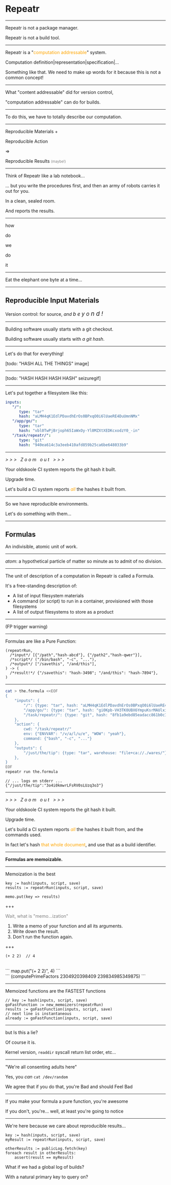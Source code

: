 Repeatr
=======

---

Repeatr is not a package manager.

Repeatr is not a build tool.

---

Repeatr is a "<span style="color:orange">computation addressable</span>" system.

Computation definition|representation|specification|...

Something like that.  We need to make up words for it because this is not a common concept!

---

What "content addressable" did for version control,

"computation addressable" can do for builds.

---

To do this, we have to totally describe our computation.

---

Reproducible Materials +

Reproducible Action

=>

Reproducible Results <span style="color:grey;font-size:80%">(maybe!)</span>

---

Think of Repeatr like a lab notebook...

... but you write the procedures first, and then
an army of robots carries it out for you.

In a clean, sealed room.

And reports the results.

---

how

do

we

do

it

---

Eat the elephant one byte at a time...

---

## Reproducible Input Materials

Version control: for source, *and <span style="font-size:110%">b e <span style="font-size:110%">y o <span style="font-size:110%">n d !</span></span></span>*

---

Building software usually starts with a git checkout.

Building software usually starts with *a git hash*.

---

Let's do that for everything!

[todo: "HASH ALL THE THINGS" image]

---

[todo: "HASH HASH HASH HASH" seizuregif]

---

Let's put together a filesystem like this:

```yaml
inputs:
   "/":
      type: "tar"
      hash: "aLMH4qK1EdlPDavdhErOs0BPxqO0i6lUaeRE4DuUmnNMx"
   "/app/go/":
      type: "tar"
      hash: "vbl0TwPjBrjoph65IaWxOy-Yl0MZXtXEDKcxodzY0_-in"
   "/task/repeatr/":
      type: "git"
      hash: "940ea614c3a3eeb410afd859b25ca6be648033b9"
```

---

*> > > &nbsp; Z o o m &nbsp; o u t &nbsp; > > >*

Your oldskoole CI system reports the git hash it built.

Upgrade time.

Let's build a CI system reports <span style="color:orange">*all*</span> the hashes it built from.

---

So we have reproducible environments.

Let's do something with them...

---

## Formulas

An indivisible, atomic unit of work.

---

*atom*: a hypothetical particle of matter so minute as to admit of no division.

---

The unit of description of a computation in Repeatr is called a Formula.

It's a free-standing description of:

- A list of input filesystem materials
- A command (or script) to run in a container, provisioned with those filesystems
- A list of output filesystems to store as a product

---

(FP trigger warning)

---

Formulas are like a Pure Function:

```golang
(repeatrRun,
  /*input*/ [{"/path","hash-abcd"}, {"/path2","hash-qwer"}],
  /*script*/ ("/bin/bash", "-c", "..."),
  /*output*/ ["/savethis", "/and/this"],
) -> (
  /*result!*/ {"/savethis": "hash-3498"; "/and/this": "hash-7894"},
)
```

---

```bash
cat > the.formula <<EOF
{
    "inputs": {
        "/": {type: "tar", hash: "aLMH4qK1EdlPDavdhErOs0BPxqO0i6lUaeRE4DuUmnNMxhHtF56gkoeSulvwWNqT"},
        "/app/go/": {type: "tar", hash: "gi0Kpb-VH3TK0UBX6YmpuKsrMAUlxicPrY2YvXPo9sBQm_NsD_hKrn7pmc95zrmM"},
        "/task/repeatr/": {type: "git", hash: "8fb1a9ebd85eadacc861b0c149221af6808270d4"},
    },
    "action": {
        cwd: "/task/repeatr/"
        env: {"ENVVAR": "/v/a/l/u/e", "WOW": "yeah"},
        command: {"bash", "-c", "..."}
    },
    "outputs": {
        "/just/the/tip": {type: "tar", warehouse: "file+ca://./wares/"}
    },
}
EOF
repeatr run the.formula
```

```text
// ... logs on stderr ...
{"/just/the/tip":"3o4i0kmwrLFsRV0sLUzq3o3"}
```

---

*> > > &nbsp; Z o o m &nbsp; o u t &nbsp; > > >*

Your oldskoole CI system reports the git hash it built.

Upgrade time.

Let's build a CI system reports <span style="color:orange">*all*</span> the hashes it built from, and the commands used.

In fact let's hash <span style="color:orange">that whole document</span>, and use that as a build identifier.

---

**Formulas are memoizable.**

---

Memoization is the best

```
key := hash(inputs, script, save)
results := repeatrRun(inputs, script, save)

memo.put(key => results)
```

+++

<span style="color:grey">Wait, what is "memo...ization"</span>

1. Write a memo of your function and all its arguments.
2. Write down the result.
3. Don't run the function again.

+++

```
(+ 2 2)  // 4
```
<br>
```
map.put("(+ 2 2)", 4)
```
<br>
```
(computePrimeFactors 2304920398409 239834985349875)
```

---

Memoized functions are the FASTEST functions

```
// key := hash(inputs, script, save)
goFastFunction := new_memoizers(repeatrRun)
results := goFastFunction(inputs, script, save)
// next line is instantaneous
already := goFastFunction(inputs, script, save)
```

---

but Is this a lie?

Of course it is.

Kernel version, `readdir` syscall return list order, etc...

---

"We're all consenting adults here"

Yes, you *can* `cat /dev/random`

We agree that if you do that, you're Bad and should Feel Bad

<!-- Speaker Notes: talk about the network here!  That's as bad, or worse, that cat-random. -->
<!-- Potentially *both ways*.  You can put bananas into redis too... -->

---

If you make your formula a pure function, you're awesome

If you don't, you're... well, at least you're going to notice

---

We're here because we care about reproducible results...

```
key := hash(inputs, script, save)
myResult := repeatrRun(inputs, script, save)

otherResults := publicLog.fetch(key)
foreach result in otherResults:
	assert(result == myResult)
```

What if we had a global log of builds?

With a natural primary key to query on?

